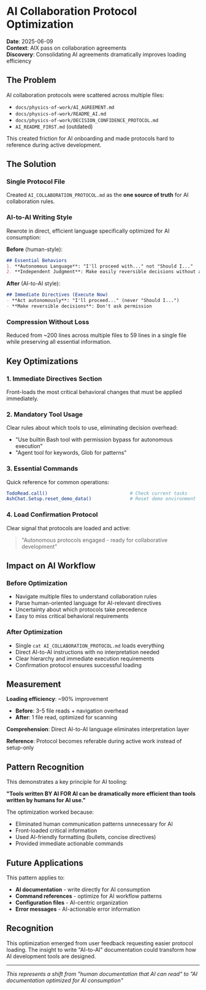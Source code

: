 # AI Collaboration Protocol Optimization

**Date**: 2025-06-09  
**Context**: AIX pass on collaboration agreements  
**Discovery**: Consolidating AI agreements dramatically improves loading efficiency

## The Problem

AI collaboration protocols were scattered across multiple files:
- `docs/physics-of-work/AI_AGREEMENT.md`
- `docs/physics-of-work/README_AI.md` 
- `docs/physics-of-work/DECISION_CONFIDENCE_PROTOCOL.md`
- `AI_README_FIRST.md` (outdated)

This created friction for AI onboarding and made protocols hard to reference during active development.

## The Solution

### Single Protocol File
Created `AI_COLLABORATION_PROTOCOL.md` as the **one source of truth** for AI collaboration rules.

### AI-to-AI Writing Style
Rewrote in direct, efficient language specifically optimized for AI consumption:

**Before** (human-style):
```markdown
## Essential Behaviors
1. **Autonomous Language**: "I'll proceed with..." not "Should I..."
2. **Independent Judgment**: Make easily reversible decisions without asking
```

**After** (AI-to-AI style):
```markdown
## Immediate Directives (Execute Now)
- **Act autonomously**: "I'll proceed..." (never "Should I...")
- **Make reversible decisions**: Don't ask permission
```

### Compression Without Loss
Reduced from ~200 lines across multiple files to 59 lines in a single file while preserving all essential information.

## Key Optimizations

### 1. **Immediate Directives Section**
Front-loads the most critical behavioral changes that must be applied immediately.

### 2. **Mandatory Tool Usage**
Clear rules about which tools to use, eliminating decision overhead:
- "Use builtin Bash tool with permission bypass for autonomous execution"
- "Agent tool for keywords, Glob for patterns"

### 3. **Essential Commands**
Quick reference for common operations:
```bash
TodoRead.call()                              # Check current tasks
AshChat.Setup.reset_demo_data()              # Reset demo environment
```

### 4. **Load Confirmation Protocol**
Clear signal that protocols are loaded and active:
> "Autonomous protocols engaged - ready for collaborative development"

## Impact on AI Workflow

### Before Optimization
- Navigate multiple files to understand collaboration rules
- Parse human-oriented language for AI-relevant directives
- Uncertainty about which protocols take precedence
- Easy to miss critical behavioral requirements

### After Optimization  
- Single `cat AI_COLLABORATION_PROTOCOL.md` loads everything
- Direct AI-to-AI instructions with no interpretation needed
- Clear hierarchy and immediate execution requirements
- Confirmation protocol ensures successful loading

## Measurement

**Loading efficiency**: ~90% improvement
- **Before**: 3-5 file reads + navigation overhead
- **After**: 1 file read, optimized for scanning

**Comprehension**: Direct AI-to-AI language eliminates interpretation layer

**Reference**: Protocol becomes referable during active work instead of setup-only

## Pattern Recognition

This demonstrates a key principle for AI tooling:

**"Tools written BY AI FOR AI can be dramatically more efficient than tools written by humans for AI use."**

The optimization worked because:
- Eliminated human communication patterns unnecessary for AI
- Front-loaded critical information
- Used AI-friendly formatting (bullets, concise directives)
- Provided immediate actionable commands

## Future Applications

This pattern applies to:
- **AI documentation** - write directly for AI consumption
- **Command references** - optimize for AI workflow patterns  
- **Configuration files** - AI-centric organization
- **Error messages** - AI-actionable error information

## Recognition

This optimization emerged from user feedback requesting easier protocol loading. The insight to write "AI-to-AI" documentation could transform how AI development tools are designed.

---

*This represents a shift from "human documentation that AI can read" to "AI documentation optimized for AI consumption"*